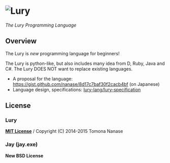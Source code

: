 ![Lury][Lury]
====

_The Lury Programming Language_

## Overview
The Lury is _new_ programming language for beginners!

The Lury is python-like, but also includes many idea from D, Ruby, Java and C#. The Lury DOES NOT want to replace existing languages.

- A proposal for the language: https://gist.github.com/nanase/8d17c7baf30f2cacb4bf (on Japanese)
- Language design, specifications: [lury-lang/lury-specification](https://github.com/lury-lang/lury-specification)

## License

### Lury

[__MIT License__](../master/LICENSE.lury) /
Copyright (C) 2014-2015 Tomona Nanase

### Jay (jay.exe)

__New BSD License__

[Lury]: https://raw.githubusercontent.com/lury-lang/lury/master/logo/lury.png